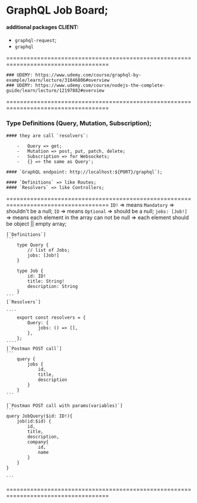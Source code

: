 # GraphQL Job Board;

#### additional packages CLIENT:

-   `graphql-request`;
-   `graphql`

====================================================================================

    ### UDEMY: https://www.udemy.com/course/graphql-by-example/learn/lecture/31846806#overview
    ### UDEMY: https://www.udemy.com/course/nodejs-the-complete-guide/learn/lecture/12197882#overview

====================================================================================

### Type Definitions (Query, Mutation, Subscription);

    #### they are call `resolvers`:

        -   Query => get;
        -   Mutation => post, put, patch, delete;
        -   Subscription => for Websockets;
        -   {} => the same as Query';

    #### `GraphQL endpoint: http://localhost:${PORT}/graphql`);

    #### `Definitions` => like Routes;
    #### `Resolvers` => like Controllers;

====================================================================================
`ID!` => means `Mandatory` => shouldn't be a null;
`ID` => means `Optional` => should be a null;
`jobs: [Job!]` => means each element in the array can not be null => each element should be object || empty array;

    [`Definitions`]
    ```
        type Query {
            // list of Jobs;
            jobs: [Job!]
        }

        type Job {
            id: ID!
            title: String!
            description: String
        }
    ```
    [`Resolvers`]

    ````
        export const resolvers = {
            Query: {
                jobs: () => [],
            },
        };
    ````
    [`Postman POST call`]
    ```
        query {
            jobs {
                id,
                title,
                description
            }
        }
    ```

    [`Postman POST call with params(variables)`]
    ```
    query JobQuery($id: ID!){
        job(id:$id) {
            id,
            title,
            description,
            company{
                id,
                name
            }
        }
    }

    ```

====================================================================================
